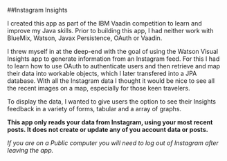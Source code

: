 ##Instagram Insights

I created this app as part of the IBM Vaadin competition to learn and improve my Java skills. Prior to building this app, I had neither work with BlueMix, Watson, Javax Persistence, OAuth or Vaadin. 

I threw myself in at the deep-end with the goal of using the Watson Visual Insights app to generate information from an Instagram feed.
For this I had to learn how to use OAuth to authenticate users and then retrieve and map their data into workable objects, which I later transfered into a JPA database. With all the Instagram data I thought it would be nice to see all the recent images on a map, especially for those keen travelers.

To display the data, I wanted to give users the option to see their Insights feedback in a variety of forms, tabular and a array of graphs.

**This app only reads your data from Instagram, using your most recent posts. It does not create or update any of you account data or posts.**

*If you are on a Public computer you will need to log out of Instagram after leaving the app.*